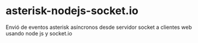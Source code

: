 # asterisk-nodejs-socket.io
Envió de eventos asterisk asíncronos desde servidor socket a clientes web usando node js y socket.io
